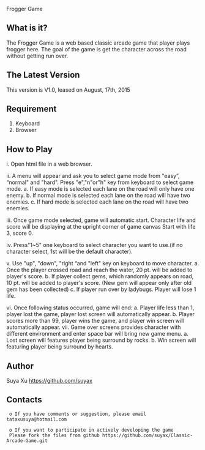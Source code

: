 Frogger Game

  What is it?
  -----------

  The Frogger Game is a web based classic arcade game that player plays frogger here.
  The goal of the game is get the character across the road without getting run over.

  The Latest Version
  ------------------

  This version is V1.0, leased on August, 17th, 2015


  Requirement
  -------------
  1. Keyboard
  2. Browser


  How to Play
  -------------
  i.  Open html file in a web browser.

  ii. A menu will appear and ask you to select game mode from "easy”, “normal" and "hard".
      Press "e","n"or"h" key from keyboard to select game mode.
      a. If easy mode is selected each lane on the road will only have one enemy.
      b. If normal mode is selected each lane on the road will have two enemies.
      c. If hard mode is selected each lane on the road will have two enemies.

  iii. Once game mode selected, game will automatic start. Character life and score will be displaying at the upright corner of game canvas
  	  Start with life 3, score 0.

  iv. Press"1~5" one keyboard to select character you want to use.(if no character select, 1st will be the default character).

  v. Use "up", "down", "right “and "left" key on keyboard to move character.
  	  a. Once the player crossed road and reach the water, 20 pt. will be added to player's score.
  	  b. If player collect gems, which randomly appears on road, 10 pt. will be added to player's score. (New gem will appear only after old gem has been collected)
  	  c. If player run over by ladybugs. Player will lose 1 life.

  vi. Once following status occurred, game will end:
  	  a. Player life less than 1, player lost the game, player lost screen will automatically appear.
  	  b. Player scores more than 99, player wins the game, and player win screen will automatically appear.
  vii. Game over screens provides character with different environment and enter space bar will bring new game menu.
   	  a. Lost screen will features player being surround by rocks.
   	  b. Win screen will featuring player being surround by hearts.

  Author
  ---------

  Suya Xu
  https://github.com/suyax


  Contacts
  --------

  	 o If you have comments or suggestion, please email tataxusuya@hotmail.com

     o If you want to participate in actively developing the game
     Please fork the files from github https://github.com/suyax/Classic-Arcade-Game.git